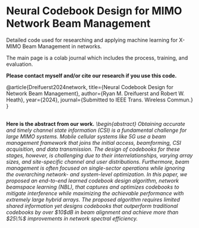 # Neural Codebook Design for MIMO Network Beam Management
Detailed code used for researching and applying machine learning for X-MIMO Beam Management in networks.

The main page is a colab journal which includes the process, training, and evaluation.

<b>Please contact myself and/or cite our research if you use this code.</b>

@article{Dreifuerst2024network,
      title={Neural Codebook Design for Network Beam Management}, 
      author={Ryan M. Dreifuerst and Robert W. Heath},
      year={2024},
    journal={Submitted to IEEE Trans. Wireless Commun.}
}

</br>
<b>
Here is the abstract from our work.</b>
<i>
\begin{abstract}
    Obtaining accurate and timely channel state information (CSI) is a fundamental challenge for large MIMO systems. 
  Mobile cellular systems like 5G use a beam management framework that joins the initial access, beamforming, CSI acquisition, and data transmission. 
  The design of codebooks for these stages, however, is challenging due to their interrelationships, varying array sizes, and site-specific channel and user distributions. 
  Furthermore, beam management is often focused on single-sector operations while ignoring the overarching network- and system-level optimization. 
  In this paper, we proposed an end-to-end learned codebook design algorithm, network beamspace learning (NBL), that captures and optimizes codebooks to mitigate interference while maximizing the achievable performance with extremely large hybrid arrays. 
  The proposed algorithm requires limited shared information yet designs codebooks that outperform traditional codebooks by over $10$dB in beam alignment and achieve more than $25\%$ improvements in network spectral efficiency. </i>
